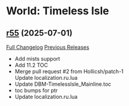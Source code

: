 # <DBM> World: Timeless Isle

## [r55](https://github.com/DeadlyBossMods/DBM-TimelessIsle/tree/r55) (2025-07-01)
[Full Changelog](https://github.com/DeadlyBossMods/DBM-TimelessIsle/compare/r54...r55) [Previous Releases](https://github.com/DeadlyBossMods/DBM-TimelessIsle/releases)

- Add mists support  
- Add 11.2 TOC  
- Merge pull request #2 from Hollicsh/patch-1  
    Update localization.ru.lua  
- Update DBM-TimelessIsle\_Mainline.toc  
- toc bumps for ptr  
- Update localization.ru.lua  